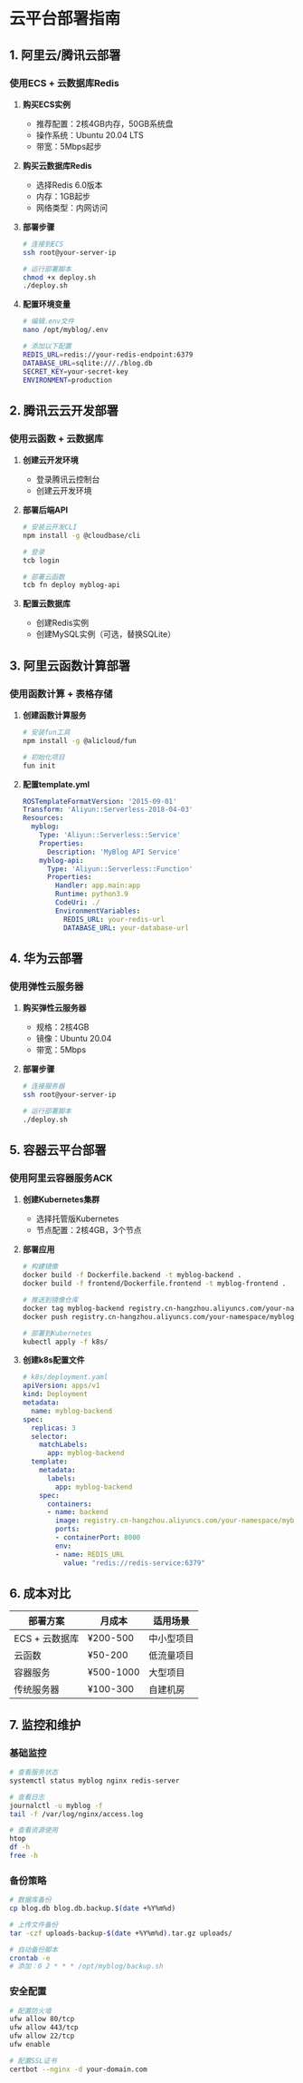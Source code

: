 # 云平台部署指南

## 1. 阿里云/腾讯云部署

### 使用ECS + 云数据库Redis

1. **购买ECS实例**
   - 推荐配置：2核4GB内存，50GB系统盘
   - 操作系统：Ubuntu 20.04 LTS
   - 带宽：5Mbps起步

2. **购买云数据库Redis**
   - 选择Redis 6.0版本
   - 内存：1GB起步
   - 网络类型：内网访问

3. **部署步骤**
   ```bash
   # 连接到ECS
   ssh root@your-server-ip
   
   # 运行部署脚本
   chmod +x deploy.sh
   ./deploy.sh
   ```

4. **配置环境变量**
   ```bash
   # 编辑.env文件
   nano /opt/myblog/.env
   
   # 添加以下配置
   REDIS_URL=redis://your-redis-endpoint:6379
   DATABASE_URL=sqlite:///./blog.db
   SECRET_KEY=your-secret-key
   ENVIRONMENT=production
   ```

## 2. 腾讯云云开发部署

### 使用云函数 + 云数据库

1. **创建云开发环境**
   - 登录腾讯云控制台
   - 创建云开发环境

2. **部署后端API**
   ```bash
   # 安装云开发CLI
   npm install -g @cloudbase/cli
   
   # 登录
   tcb login
   
   # 部署云函数
   tcb fn deploy myblog-api
   ```

3. **配置云数据库**
   - 创建Redis实例
   - 创建MySQL实例（可选，替换SQLite）

## 3. 阿里云函数计算部署

### 使用函数计算 + 表格存储

1. **创建函数计算服务**
   ```bash
   # 安装fun工具
   npm install -g @alicloud/fun
   
   # 初始化项目
   fun init
   ```

2. **配置template.yml**
   ```yaml
   ROSTemplateFormatVersion: '2015-09-01'
   Transform: 'Aliyun::Serverless-2018-04-03'
   Resources:
     myblog:
       Type: 'Aliyun::Serverless::Service'
       Properties:
         Description: 'MyBlog API Service'
       myblog-api:
         Type: 'Aliyun::Serverless::Function'
         Properties:
           Handler: app.main:app
           Runtime: python3.9
           CodeUri: ./
           EnvironmentVariables:
             REDIS_URL: your-redis-url
             DATABASE_URL: your-database-url
   ```

## 4. 华为云部署

### 使用弹性云服务器

1. **购买弹性云服务器**
   - 规格：2核4GB
   - 镜像：Ubuntu 20.04
   - 带宽：5Mbps

2. **部署步骤**
   ```bash
   # 连接服务器
   ssh root@your-server-ip
   
   # 运行部署脚本
   ./deploy.sh
   ```

## 5. 容器云平台部署

### 使用阿里云容器服务ACK

1. **创建Kubernetes集群**
   - 选择托管版Kubernetes
   - 节点配置：2核4GB，3个节点

2. **部署应用**
   ```bash
   # 构建镜像
   docker build -f Dockerfile.backend -t myblog-backend .
   docker build -f frontend/Dockerfile.frontend -t myblog-frontend .
   
   # 推送到镜像仓库
   docker tag myblog-backend registry.cn-hangzhou.aliyuncs.com/your-namespace/myblog-backend
   docker push registry.cn-hangzhou.aliyuncs.com/your-namespace/myblog-backend
   
   # 部署到Kubernetes
   kubectl apply -f k8s/
   ```

3. **创建k8s配置文件**
   ```yaml
   # k8s/deployment.yaml
   apiVersion: apps/v1
   kind: Deployment
   metadata:
     name: myblog-backend
   spec:
     replicas: 3
     selector:
       matchLabels:
         app: myblog-backend
     template:
       metadata:
         labels:
           app: myblog-backend
       spec:
         containers:
         - name: backend
           image: registry.cn-hangzhou.aliyuncs.com/your-namespace/myblog-backend
           ports:
           - containerPort: 8000
           env:
           - name: REDIS_URL
             value: "redis://redis-service:6379"
   ```

## 6. 成本对比

| 部署方案 | 月成本 | 适用场景 |
|---------|--------|----------|
| ECS + 云数据库 | ¥200-500 | 中小型项目 |
| 云函数 | ¥50-200 | 低流量项目 |
| 容器服务 | ¥500-1000 | 大型项目 |
| 传统服务器 | ¥100-300 | 自建机房 |

## 7. 监控和维护

### 基础监控
```bash
# 查看服务状态
systemctl status myblog nginx redis-server

# 查看日志
journalctl -u myblog -f
tail -f /var/log/nginx/access.log

# 查看资源使用
htop
df -h
free -h
```

### 备份策略
```bash
# 数据库备份
cp blog.db blog.db.backup.$(date +%Y%m%d)

# 上传文件备份
tar -czf uploads-backup-$(date +%Y%m%d).tar.gz uploads/

# 自动备份脚本
crontab -e
# 添加：0 2 * * * /opt/myblog/backup.sh
```

### 安全配置
```bash
# 配置防火墙
ufw allow 80/tcp
ufw allow 443/tcp
ufw allow 22/tcp
ufw enable

# 配置SSL证书
certbot --nginx -d your-domain.com
``` 